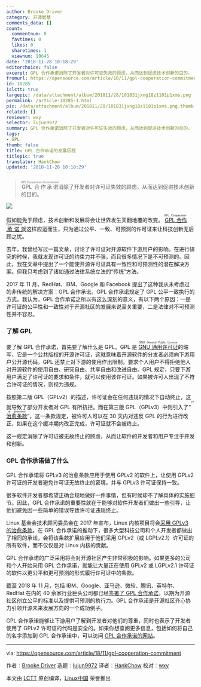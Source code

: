 ```yaml
---
author: Brooke Driver
category: 开源智慧
comments_data: []
count:
  commentnum: 0
  favtimes: 0
  likes: 0
  sharetimes: 1
  viewnum: 10645
date: '2018-11-28 10:18:29'
editorchoice: false
excerpt: GPL 合作承诺消除了开发者对许可证失效的顾虑，从而达到促进技术创新的目的。
fromurl: https://opensource.com/article/18/11/gpl-cooperation-commitment
id: 10285
islctt: true
largepic: /data/attachment/album/201811/28/101831jxng18z1101p1xms.png
permalink: /article-10285-1.html
pic: /data/attachment/album/201811/28/101831jxng18z1101p1xms.png.thumb.jpg
related: []
reviewer: wxy
selector: lujun9972
summary: GPL 合作承诺消除了开发者对许可证失效的顾虑，从而达到促进技术创新的目的。
tags:
- GPL
thumb: false
title: GPL 合作承诺的发展历程
titlepic: true
translator: HankChow
updated: '2018-11-28 10:18:29'
---
```



> 
> <ruby> GPL 合作承诺 <rt>  GPL Cooperation Commitment </rt></ruby>消除了开发者对许可证失效的顾虑，从而达到促进技术创新的目的。
> 
> 
> 


![](/data/attachment/album/201811/28/101831jxng18z1101p1xms.png)


假如能免于顾虑，技术创新和发展将会让世界发生天翻地覆的改变。<ruby> <a href="https://gplcc.github.io/gplcc/">  GPL 合作承诺 </a> <rt>  GPL Cooperation Commitment </rt></ruby>就这样应运而生，只为通过公平、一致、可预测的许可证来让科技创新无后顾之忧。


去年，我曾经写过一篇文章，讨论了许可证对开源软件下游用户的影响。在进行研究的时候，我就发现许可证的约束力并不强，而且很多情况下是不可预测的。因此，我在文章中提出了一个能使开源许可证具有一致性和可预测性的潜在解决方案。但我只考虑到了诸如通过法律系统立法的“传统”方法。


2017 年 11 月，RedHat、IBM、Google 和 Facebook 提出了这种我从未考虑过的非传统的解决方案：GPL 合作承诺。GPL 合作承诺规定了 GPL 公平一致执行的方式。我认为，GPL 合作承诺之所以有这么深刻的意义，有以下两个原因：一是许可证的公平性和一致性对于开源社区的发展来说至关重要，二是法律对不可预测性并不容忍。


### 了解 GPL


要了解 GPL 合作承诺，首先要了解什么是 GPL。GPL 是 <ruby> <a href="https://www.gnu.org/licenses/licenses.en.html">  GNU 通用许可证 </a> <rt>  GNU General Public License </rt></ruby>的缩写，它是一个公共版权的开源许可证，这就意味着开源软件的分发者必须向下游用户公开源代码。GPL 还禁止对下游的使用作出限制，要求个人用户不得拒绝他人对开源软件的使用自由、研究自由、共享自由和改进自由。GPL 规定，只要下游用户满足了许可证的要求和条件，就可以使用该许可证。如果被许可人出现了不符合许可证的情况，则视为违规。


按照第二版 GPL（GPLv2）的描述，许可证会在任何违规的情况下自动终止，这就导致了部分开发者对 GPL 有所抗拒。而在第三版 GPL（GPLv3）中则引入了“<ruby> <a href="https://opensource.com/article/18/6/gplv3-anniversary">  治愈条款 </a> <rt>  cure provision </rt></ruby>”，这一条款规定，被许可人可以在 30 天内对违反 GPL 的行为进行改正，如果在这个缓冲期内改正完成，许可证就不会被终止。


这一规定消除了许可证被无故终止的顾虑，从而让软件的开发者和用户专注于开发和创新。


### GPL 合作承诺做了什么


GPL 合作承诺将 GPLv3 的治愈条款应用于使用 GPLv2 的软件上，让使用 GPLv2 许可证的开发者避免许可证无故终止的窘境，并与 GPLv3 许可证保持一致。


很多软件开发者都希望正确合规地做好一件事情，但有时候却不了解具体的实施细节。因此，GPL 合作承诺的重要性就在于能够对软件开发者们做出一些引导，让他们避免因一些简单的错误导致许可证违规终止。


Linux 基金会技术顾问委员会在 2017 年宣布，Linux 内核项目将会[采用 GPLv3 的治愈条款](https://www.kernel.org/doc/html/v4.16/process/kernel-enforcement-statement.html)。在 GPL 合作承诺的推动下，很多大型科技公司和个人开发者都做出了相同的承诺，会将该条款扩展应用于他们采用 GPLv2（或 LGPLv2.1）许可证的所有软件，而不仅仅是对 Linux 内核的贡献。


GPL 合作承诺的广泛采用将会对开源社区产生非常积极的影响。如果更多的公司和个人开始采用 GPL 合作承诺，就能让大量正在使用 GPLv2 或 LGPLv2.1 许可证的软件以更公平和更可预测的形式履行许可证中的条款。


截至 2018 年 11 月，包括 IBM、Google、亚马逊、微软、腾讯、英特尔、RedHat 在内的 40 余家行业巨头公司都已经[签署了 GPL 合作承诺](https://gplcc.github.io/gplcc/Company/Company-List.html)，以期为开源社区创立公平的标准以及提供可预测的执行力。GPL 合作承诺是开源社区齐心协力引领开源未来发展方向的一个成功例子。


GPL 合作承诺能够让下游用户了解到开发者对他们的尊重，同时也表示了开发者使用了 GPLv2 许可证的代码是安全的。如果你想查阅更多信息，包括如何将自己的名字添加到 GPL 合作承诺中，可以访问 [GPL 合作承诺的网站](http://gplcc.github.io/gplcc)。




---


via: <https://opensource.com/article/18/11/gpl-cooperation-commitment>


作者：[Brooke Driver](https://opensource.com/users/bdriver) 选题：[lujun9972](https://github.com/lujun9972) 译者：[HankChow](https://github.com/HankChow) 校对：[wxy](https://github.com/wxy)


本文由 [LCTT](https://github.com/LCTT/TranslateProject) 原创编译，[Linux中国](https://linux.cn/) 荣誉推出